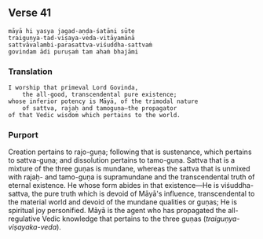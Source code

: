 ## Verse 41

    māyā hi yasya jagad-aṇḍa-śatāni sūte
    traiguṇya-tad-viṣaya-veda-vitāyamānā
    sattvāvalambi-parasattva-viśuddha-sattvaṁ
    govindam ādi puruṣaṁ tam ahaṁ bhajāmi

### Translation

    I worship that primeval Lord Govinda,
        the all-good, transcendental pure existence;
    whose inferior potency is Māyā, of the trimodal nature
        of sattva, rajaḥ and tamoguṇa—the propagator
    of that Vedic wisdom which pertains to the world.

### Purport

Creation pertains to rajo-guṇa; following that is sustenance, which pertains to sattva-guṇa; and dissolution pertains to tamo-guṇa. Sattva that is a mixture of the three guṇas is mundane, whereas the sattva that is unmixed with rajaḥ- and tamo-guṇa is supramundane and the transcendental truth of eternal existence. He whose form abides in that existence—He is viśuddha-sattva, the pure truth which is devoid of Māyā's influence, transcendental to the material world and devoid of the mundane qualities or guṇas; He is spiritual joy personified. Māyā is the agent who has propagated the all-regulative Vedic knowledge that pertains to the three guṇas (*traiguṇya-viṣayaka-veda*).
